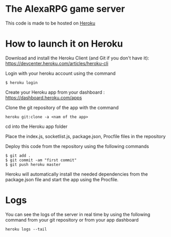# The AlexaRPG game server

This code is made to be hosted on [Heroku](http://heroku.com)

# How to launch it on Heroku

Download and install the Heroku Client (and Git if you don't have it): https://devcenter.heroku.com/articles/heroku-cli

Login with your heroku account using the command

```shell
$ heroku login
```



Create your Heroku app from your dashboard : https://dashboard.heroku.com/apps



Clone the git repository of the app with the command

```
heroku git:clone -a <nam of the app>
```

cd into the Heroku app folder

Place the index.js, socketlist.js, package.json, Procfile files in the repository



Deploy this code from the repository using the following commands

```
$ git add .
$ git commit -am "first commit"
$ git push heroku master
```



Heroku will automatically install the needed dependencies from the package.json file and start the app using the Procfile.


#	Logs

You can see the logs of the server in real time by using  the following command from your git repository or from your app dashboard

```
heroku logs --tail
```
